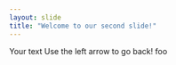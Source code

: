 ```yaml
---
layout: slide
title: "Welcome to our second slide!"
---
```

Your text
Use the left arrow to go back!
foo
